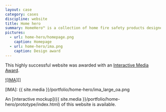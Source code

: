 ```yaml
---
layout: case
category: cases
discipline: website
title: Home hero
summary: HomeHero™ is a collection of home fire safety products designed to give people more control over their safety and security needs. Cornelis worked as interaction, front-end engineer and technical director on the creation of the HomeHero campaign website. 
pictures:
  - url: home-hero/homepage.png
    caption: Homepage
  - url: home-hero/ima.png
    caption: Design award
---
```


This highly successful website was awarded with an [Interactive Media
Award][].

[![IMA][]][Interactive Media Award]

  [Interactive Media Award]: http://www.interactivemediaawards.com/winners/certificate.asp?param=48521&cat=1
  [IMA]: {{ site.media }}/portfolio/home-hero/ima_large_oa.png
  
An [interactive mockup]({{ site.media }}/portfolio/home-hero/prototype/index.html) of this website is available. 